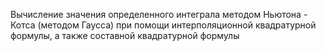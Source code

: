 Вычисление значения определенного интеграла методом Ньютона - Котса (методом Гаусса) при помощи интерполяционной квадратурной формулы, а также составной квадратурной формулы 
